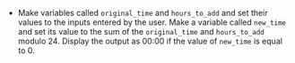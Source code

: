 -   Make variables called `original_time` and `hours_to_add` and set their values to the inputs entered by the user.
    Make a variable called `new_time` and set its value to the sum of the `original_time` and `hours_to_add` modulo 24.
    Display the output as 00:00 if the value of `new_time` is equal to 0.
